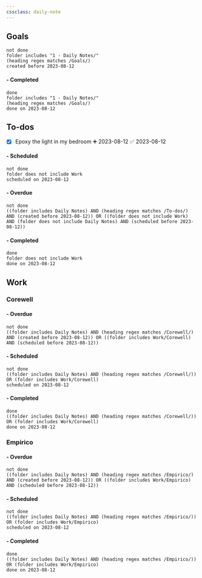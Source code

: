 ```yaml
---
cssclass: daily-note
---
```

## Goals

```tasks
not done
folder includes "1 - Daily Notes/"
(heading regex matches /Goals/)
created before 2023-08-12
```
#### - Completed
```tasks
done
folder includes "1 - Daily Notes/"
(heading regex matches /Goals/)
done on 2023-08-12
```
## To-dos
- [x] Epoxy the light in my bedroom ➕ 2023-08-12 ✅ 2023-08-12
#### - Scheduled
```tasks
not done
folder does not include Work
scheduled on 2023-08-12
```
#### - Overdue
```tasks
not done
((folder includes Daily Notes) AND (heading regex matches /To-dos/) AND (created before 2023-08-12)) OR ((folder does not include Work) AND (folder does not include Daily Notes) AND (scheduled before 2023-08-12))
```
#### - Completed
```tasks
done
folder does not include Work
done on 2023-08-12
```
## Work
### Corewell

#### - Overdue
```tasks
not done
((folder includes Daily Notes) AND (heading regex matches /Corewell/) AND (created before 2023-08-12)) OR ((folder includes Work/Corewell) AND (scheduled before 2023-08-12))
```
#### - Scheduled
```tasks
not done
((folder includes Daily Notes) AND (heading regex matches /Corewell/)) OR (folder includes Work/Corewell)
scheduled on 2023-08-12
```
#### - Completed
```tasks
done
((folder includes Daily Notes) AND (heading regex matches /Corewell/)) OR (folder includes Work/Corewell)
done on 2023-08-12
```
### Empirico

#### - Overdue
```tasks
not done
((folder includes Daily Notes) AND (heading regex matches /Empirico/) AND (created before 2023-08-12)) OR ((folder includes Work/Empirico) AND (scheduled before 2023-08-12))
```
#### - Scheduled
```tasks
not done
((folder includes Daily Notes) AND (heading regex matches /Empirico/)) OR (folder includes Work/Empirico)
scheduled on 2023-08-12
```
#### - Completed
```tasks
done
((folder includes Daily Notes) AND (heading regex matches /Empirico/)) OR (folder includes Work/Empirico)
done on 2023-08-12
```

